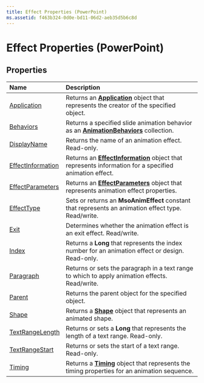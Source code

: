 ```yaml
---
title: Effect Properties (PowerPoint)
ms.assetid: f463b324-0d0e-bd11-06d2-aeb35d5b6c8d
---
```



# Effect Properties (PowerPoint)

## Properties



|**Name**|**Description**|
|:-----|:-----|
|[Application](effect-application-property-powerpoint.md)|Returns an  **[Application](application-object-powerpoint.md)** object that represents the creator of the specified object.|
|[Behaviors](effect-behaviors-property-powerpoint.md)|Returns a specified slide animation behavior as an  **[AnimationBehaviors](animationbehaviors-object-powerpoint.md)** collection.|
|[DisplayName](effect-displayname-property-powerpoint.md)|Returns the name of an animation effect. Read-only.|
|[EffectInformation](effect-effectinformation-property-powerpoint.md)|Returns an  **[EffectInformation](effectinformation-object-powerpoint.md)** object that represents information for a specified animation effect.|
|[EffectParameters](effect-effectparameters-property-powerpoint.md)|Returns an  **[EffectParameters](effectparameters-object-powerpoint.md)** object that represents animation effect properties.|
|[EffectType](effect-effecttype-property-powerpoint.md)|Sets or returns an  **MsoAnimEffect** constant that represents an animation effect type. Read/write.|
|[Exit](effect-exit-property-powerpoint.md)|Determines whether the animation effect is an exit effect. Read/write.|
|[Index](effect-index-property-powerpoint.md)|Returns a  **Long** that represents the index number for an animation effect or design. Read-only.|
|[Paragraph](effect-paragraph-property-powerpoint.md)|Returns or sets the paragraph in a text range to which to apply animation effects. Read/write.|
|[Parent](effect-parent-property-powerpoint.md)|Returns the parent object for the specified object.|
|[Shape](effect-shape-property-powerpoint.md)|Returns a  **[Shape](shape-object-powerpoint.md)** object that represents an animated shape.|
|[TextRangeLength](effect-textrangelength-property-powerpoint.md)|Returns or sets a  **Long** that represents the length of a text range. Read-only.|
|[TextRangeStart](effect-textrangestart-property-powerpoint.md)|Returns or sets the start of a text range. Read-only.|
|[Timing](effect-timing-property-powerpoint.md)|Returns a  **[Timing](timing-object-powerpoint.md)** object that represents the timing properties for an animation sequence.|

